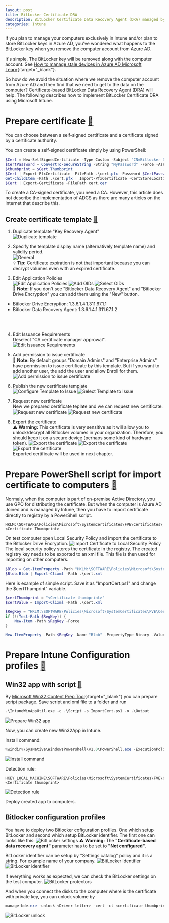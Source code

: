 ```yaml
---
layout: post
title: BitLocker Certificate DRA
description: BitLocker Certificate Data Recovery Agent (DRA) managed by Microsoft Intune
categories: Intune
---
```

If you plan to manage your computers exclusively in Intune and/or plan to store BitLocker keys in Azure AD, you've wondered what happens to the BitLocker key when you remove the computer account from Azure AD.

It's simple. The BitLocker key will be removed along with the computer account. See [How to manage stale devices in Azure AD Microsoft Learn](https://learn.microsoft.com/en-us/azure/active-directory/devices/manage-stale-devices#plan-the-cleanup-of-your-stale-devices){:target="_blank"}.

So how do we avoid the situation where we remove the computer account from Azure AD and then find that we need to get to the data on the computer?
Certificate-based BitLocker Data Recovery Agent (DRA) will help. The following describes how to implement BitLocker Certificate DRA using Microsoft Intune.

# **Prepare certificate** [:link:](#Prepare-certificate)
You can choose between a self-signed certificate and a certificate signed by a certificate authority.

You can create a self-signed certificate simply by using PowerShell:
```powershell
$Cert = New-SelfSignedCertificate -Type Custom -Subject "CN=Bitlocker DRA" -TextExtension @("2.5.29.37={text}2.23.133.8.3,1.3.6.1.4.1.311.21.6,1.3.6.1.4.1.311.67.1.1,1.3.6.1.4.1.311.67.1.2") -CertStoreLocation "Cert:\CurrentUser\My\" -HashAlgorithm sha512 -KeySpec KeyExchange
$CertPassword = ConvertTo-SecureString -String "MyPassword" -Force -AsPlainText
$thumbprint = $Cert.Thumbprint
$Cert | Export-PfxCertificate -FilePath .\cert.pfx -Password $CertPassword
Get-ChildItem -Path .\cert.pfx | Import-PfxCertificate -CertStoreLocation "Cert:\CurrentUser\My\" -Password $CertPassword 
$Cert | Export-Certificate -FilePath cert.cer
```

To create a CA-signed certificate, you need a CA. However, this article does not describe the implementation of ADCS as there are many articles on the Internet that describe this.

## Create certificate template [:link:](#Create-Certificate-template)
1. Duplicate template "Key Recovery Agent" \
 ![Duplicate template](/assets/img/20230811-BitLockerDRA/1_DuplicateTemplate.png "Duplicate certificate template Key Recovery Agent")

2. Specify the template display name (alternatively template name) and validity period. \
  ![General](/assets/img/20230811-BitLockerDRA/2_Template_General.png "Tab General - set name and period") \
  :bulb: **Tip:** Certificate expiration is not that important because you can decrypt volumes even with an expired certificate.

3. Edit Application Policies \
  ![Edit Application Policies](/assets/img/20230811-BitLockerDRA/3_Template_Extensions.png "Tab Extensions - edit Applicaiton policies")
  ![Add OIDs](/assets/img/20230811-BitLockerDRA/4_Template_Extensions_Edit.png "Tab Extension - Add Application policies")
  ![Select OIDs](/assets/img/20230811-BitLockerDRA/5_Template_Extensions_Edit_Add.png "Tab Extension - Select OIDs") \
  :memo: **Note:** If you don't see "Bitlocker Data Recovery Agent" and "Bitlocker Drive Encryption" you can add them using the "New" button.
  - Bitlocker Drive Encryption: 1.3.6.1.4.1.311.67.1.1
  - Bitlocker Data Recovery Agent: 1.3.6.1.4.1.311.67.1.2
  <br />
  <br />

4. Edit Issuance Requirements \
  Deselect "CA certificate manager approwal".
  ![Edit Issuance Requirements](/assets/img/20230811-BitLockerDRA/6_Template_IssuanceRequirements.png "Tab Isuance Requirements")

5. Add permission to issue certificate \
  :memo: **Note:** By default groups "Domain Admins" and "Enterprise Admins" have permission to issue certificate by this template. But if you want to add another user, the add the user and allow Enroll for them. \
  ![Add permission to issue certificate](/assets/img/20230811-BitLockerDRA/7_Template_Security.png "Tab Security")

6. Publish the new certificate template \
  ![Configure Template to Issue](/assets/img/20230811-BitLockerDRA/9_Template_to_Issue.png "Configure Template to Issue")
  ![Select Template to Issue](/assets/img/20230811-BitLockerDRA/10_Template_to_Issue_Select.png "Select Template to Issue")

7. Request new certificate \
  New we prepared certificate teplate and we can request new certificate. \
  ![Request new certificate](/assets/img/20230811-BitLockerDRA/11_Request_new_cert.png "Request new certificate")
  ![Request new certificate](/assets/img/20230811-BitLockerDRA/12_Request_new_cert.png "Request new certificate") 

8. Export the certificate \
  :warning: **Warning:** This certificate is very sensitive as it will allow you to unlock/decrypt all Bitlocker volumes in your organization. Therefore, you should keep it on a secure device (perhaps some kind of hardware token). 
  ![Export the certificate](/assets/img/20230811-BitLockerDRA/13_Export_Cert.png "Export the certificate")
  ![Export the certificate](/assets/img/20230811-BitLockerDRA/14_Export_Cert.png "Export the certificate")
  ![Export the certificate](/assets/img/20230811-BitLockerDRA/15_Export_Cert.png "Export the certificate") \
  Exported certificate will be used in next chapter.

# **Prepare PowerShell script for import certificate to computers** [:link:](#Prepare-PowerShell-script-for-import-certificate-to-computers)
Normaly, when the computer is part of on-premise Active Directory, you use GPO for distributing the certificate. But when the computer is Azure AD Joined and is managed by Intune, then you have to import certificate directly to registry by a PowerShell script.
```
HKLM:\SOFTWARE\Policies\Microsoft\SystemCertificates\FVE\Certificates\<Certificate Thumbprint>
```
On test computer open Local Security Policy and import the certificate to the Bitlocker Drive Encryption.
![Import Certificate to Local Security Policy](/assets/img/20230811-BitLockerDRA/16_ImportToSecurityPolicies.png "Import Certificate to Local Security Policy")
The local security policy stores the certificate in the registry. The created registry key needs to be exported to an xml file. This file is then used for importing on other computers.
```powershell
$Blob = Get-ItemProperty -Path "HKLM:\SOFTWARE\Policies\Microsoft\SystemCertificates\FVE\<Certificate thumbprint>" -Name "Blob"
$Blob.Blob | Export-Clixml -Path .\cert.xml
```

Here is example of simple script. Save it as "ImportCert.ps1" and change the $certThumprint" variable.
```powershell
$certThumbprint = "<Certificate thumbprint>"
$certValue = Import-Clixml -Path .\cert.xml

$RegKey = "HKLM:\SOFTWARE\Policies\Microsoft\SystemCertificates\FVE\Certificates\" + $certThumbprint.
if (!(Test-Path $RegKey)) {
    New-Item -Path $RegKey -Force
}

New-ItemProperty -Path $RegKey -Name "Blob" -PropertyType Binary -Value $certValue -Force
```

# **Prepare Intune Configuration profiles** [:link:](#Prepare-Intune-Configuration-profiles)

## Win32 app with script [:link:](#Win32-app-with-script)
By [Microsoft Win32 Content Prep Tool](https://github.com/Microsoft/Microsoft-Win32-Content-Prep-Tool){:target="_blank"} you can prepare script package.
Save script and xml file to a folder and run
```
.\IntuneWinAppUtil.exe -c .\Script -s ImportCert.ps1 -o .\Output
```
![Prepare Win32 app](/assets/img/20230811-BitLockerDRA/17_Win32App.png "Prepare Win32 app")

Now, you can create new Win32App in Intune.

Install command:
```powershell
%windir%\SysNative\WindowsPowershell\v1.0\PowerShell.exe -ExecutionPolicy Bypass -File ImportCert.ps1
```
![Install command](/assets/img/20230811-BitLockerDRA/18_Win32App_InstallCommand.png "Install command")

Detection rule:
```
HKEY_LOCAL_MACHINE\SOFTWARE\Policies\Microsoft\SystemCertificates\FVE\Certificates\<Certificate thumbprint>
```
![Detection rule](/assets/img/20230811-BitLockerDRA/19_Win32App_DetectionRule.png "Detection rule")

Deploy created app to computers.

## Bitlocker configuration profiles
You have to deploy two Bitlocker cofiguration profiles. One which setup BitLocker and second which setup BitLocker identifier.
The first one can looks like this:
![BitLocker settings](/assets/img/20230811-BitLockerDRA/20_BitLocker_settings.png "BitLocker settings") 
:warning: **Warning:** The **"Certificate-based data recovery agent"** parameter has to be set to **"Not configured"**.

BitLocker identifier can be setup by "Settings catalog" policy and it is a string. For example name of your company.
![BitLocker identifier](/assets/img/20230811-BitLockerDRA/21_BitLocker_identifiers.png "BitLocker identifier")
![BitLocker identifier](/assets/img/20230811-BitLockerDRA/22_BitLocker_identifiers.png "BitLocker identifier")

If everything works as expected, we can check the BitLocker settings on the test computer.
![BitLocker protectors](/assets/img/20230811-BitLockerDRA/23_BitLocker_protectors.png "BitLocker protectors")

And when you connect the disks to the computer where is the certificate with private key, you can unlock volume by 
```powershell
manage-bde.exe -unlock <Driver letter> -cert -ct <certificate thumbprint>
```
![BitLocker unlock](/assets/img/20230811-BitLockerDRA/24_BitLocker_unlock.png "BitLocker unlock")